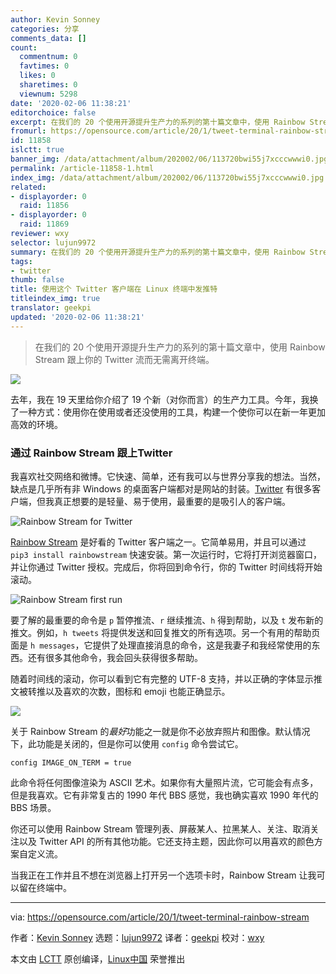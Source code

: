```yaml
---
author: Kevin Sonney
categories: 分享
comments_data: []
count:
  commentnum: 0
  favtimes: 0
  likes: 0
  sharetimes: 0
  viewnum: 5298
date: '2020-02-06 11:38:21'
editorchoice: false
excerpt: 在我们的 20 个使用开源提升生产力的系列的第十篇文章中，使用 Rainbow Stream 跟上你的 Twitter 流而无需离开终端。
fromurl: https://opensource.com/article/20/1/tweet-terminal-rainbow-stream
id: 11858
islctt: true
banner_img: /data/attachment/album/202002/06/113720bwi55j7xcccwwwi0.jpg
permalink: /article-11858-1.html
index_img: /data/attachment/album/202002/06/113720bwi55j7xcccwwwi0.jpg.thumb.jpg
related:
- displayorder: 0
  raid: 11856
- displayorder: 0
  raid: 11869
reviewer: wxy
selector: lujun9972
summary: 在我们的 20 个使用开源提升生产力的系列的第十篇文章中，使用 Rainbow Stream 跟上你的 Twitter 流而无需离开终端。
tags:
- twitter
thumb: false
title: 使用这个 Twitter 客户端在 Linux 终端中发推特
titleindex_img: true
translator: geekpi
updated: '2020-02-06 11:38:21'
---
```



> 
> 在我们的 20 个使用开源提升生产力的系列的第十篇文章中，使用 Rainbow Stream 跟上你的 Twitter 流而无需离开终端。
> 
> 
> 


![](/data/attachment/album/202002/06/113720bwi55j7xcccwwwi0.jpg)


去年，我在 19 天里给你介绍了 19 个新（对你而言）的生产力工具。今年，我换了一种方式：使用你在使用或者还没使用的工具，构建一个使你可以在新一年更加高效的环境。


### 通过 Rainbow Stream 跟上Twitter


我喜欢社交网络和微博。它快速、简单，还有我可以与世界分享我的想法。当然，缺点是几乎所有非 Windows 的桌面客户端都对是网站的封装。[Twitter](https://twitter.com/home) 有很多客户端，但我真正想要的是轻量、易于使用，最重要的是吸引人的客户端。


![Rainbow Stream for Twitter](/data/attachment/album/202002/06/113834zooqee1u5kzhc5g2.png "Rainbow Stream for Twitter")


[Rainbow Stream](https://rainbowstream.readthedocs.io/en/latest/) 是好看的 Twitter 客户端之一。它简单易用，并且可以通过 `pip3 install rainbowstream` 快速安装。第一次运行时，它将打开浏览器窗口，并让你通过 Twitter 授权。完成后，你将回到命令行，你的 Twitter 时间线将开始滚动。


![Rainbow Stream first run](/data/attachment/album/202002/06/113839s1h28fjvr45xk7zm.png "Rainbow Stream first run")


要了解的最重要的命令是 `p` 暂停推流、`r` 继续推流、`h` 得到帮助，以及 `t` 发布新的推文。例如，`h tweets` 将提供发送和回复推文的所有选项。另一个有用的帮助页面是 `h messages`，它提供了处理直接消息的命令，这是我妻子和我经常使用的东西。还有很多其他命令，我会回头获得很多帮助。


随着时间线的滚动，你可以看到它有完整的 UTF-8 支持，并以正确的字体显示推文被转推以及喜欢的次数，图标和 emoji 也能正确显示。


![](/data/attachment/album/202002/06/113803vewmnv01idrwi60x.png)


关于 Rainbow Stream 的*最好*功能之一就是你不必放弃照片和图像。默认情况下，此功能是关闭的，但是你可以使用 `config` 命令尝试它。



```
config IMAGE_ON_TERM = true
```

此命令将任何图像渲染为 ASCII 艺术。如果你有大量照片流，它可能会有点多，但是我喜欢。它有非常复古的 1990 年代 BBS 感觉，我也确实喜欢 1990 年代的 BBS 场景。


你还可以使用 Rainbow Stream 管理列表、屏蔽某人、拉黑某人、关注、取消关注以及 Twitter API 的所有其他功能。它还支持主题，因此你可以用喜欢的颜色方案自定义流。


当我正在工作并且不想在浏览器上打开另一个选项卡时，Rainbow Stream 让我可以留在终端中。




---


via: <https://opensource.com/article/20/1/tweet-terminal-rainbow-stream>


作者：[Kevin Sonney](https://opensource.com/users/ksonney) 选题：[lujun9972](https://github.com/lujun9972) 译者：[geekpi](https://github.com/geekpi) 校对：[wxy](https://github.com/wxy)


本文由 [LCTT](https://github.com/LCTT/TranslateProject) 原创编译，[Linux中国](https://linux.cn/) 荣誉推出